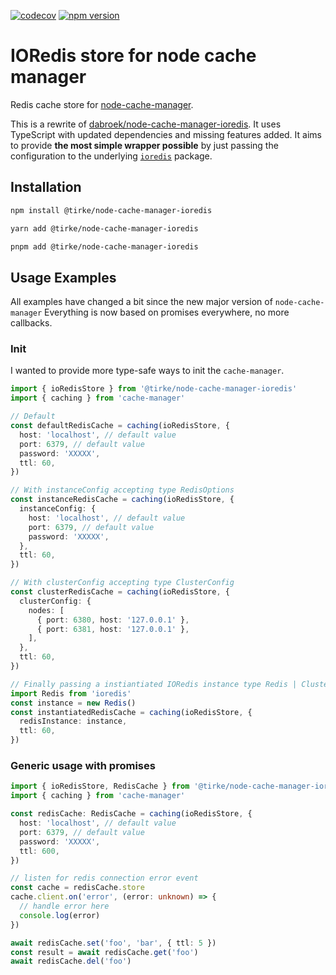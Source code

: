 [![codecov](https://codecov.io/gh/Tirke/node-cache-manager-ioredis/branch/main/graph/badge.svg?token=8B6YUE99N3)](https://codecov.io/gh/Tirke/node-cache-manager-ioredis)
[![npm version](https://badge.fury.io/js/@tirke%2Fnode-cache-manager-ioredis.svg)](https://badge.fury.io/js/@tirke%2Fnode-cache-manager-ioredis)

# IORedis store for node cache manager

Redis cache store for [node-cache-manager](https://github.com/BryanDonovan/node-cache-manager).

This is a rewrite of [dabroek/node-cache-manager-ioredis](https://github.com/dabroek/node-cache-manager-ioredis).
It uses TypeScript with updated dependencies and missing features added.
It aims to provide **the most simple wrapper possible** by just passing the configuration to the underlying [`ioredis`](https://github.com/luin/ioredis) package.

## Installation

```sh
npm install @tirke/node-cache-manager-ioredis
```

```sh
yarn add @tirke/node-cache-manager-ioredis
```

```sh
pnpm add @tirke/node-cache-manager-ioredis
```

## Usage Examples

All examples have changed a bit since the new major version of `node-cache-manager`
Everything is now based on promises everywhere, no more callbacks.

### Init

I wanted to provide more type-safe ways to init the `cache-manager`.

```typescript
import { ioRedisStore } from '@tirke/node-cache-manager-ioredis'
import { caching } from 'cache-manager'

// Default
const defaultRedisCache = caching(ioRedisStore, {
  host: 'localhost', // default value
  port: 6379, // default value
  password: 'XXXXX',
  ttl: 60,
})

// With instanceConfig accepting type RedisOptions
const instanceRedisCache = caching(ioRedisStore, {
  instanceConfig: {
    host: 'localhost', // default value
    port: 6379, // default value
    password: 'XXXXX',
  },
  ttl: 60,
})

// With clusterConfig accepting type ClusterConfig
const clusterRedisCache = caching(ioRedisStore, {
  clusterConfig: {
    nodes: [
      { port: 6380, host: '127.0.0.1' },
      { port: 6381, host: '127.0.0.1' },
    ],
  },
  ttl: 60,
})

// Finally passing a instiantiated IORedis instance type Redis | Cluster
import Redis from 'ioredis'
const instance = new Redis()
const instantiatedRedisCache = caching(ioRedisStore, {
  redisInstance: instance,
  ttl: 60,
})
```

### Generic usage with promises

```typescript
import { ioRedisStore, RedisCache } from '@tirke/node-cache-manager-ioredis'
import { caching } from 'cache-manager'

const redisCache: RedisCache = caching(ioRedisStore, {
  host: 'localhost', // default value
  port: 6379, // default value
  password: 'XXXXX',
  ttl: 600,
})

// listen for redis connection error event
const cache = redisCache.store
cache.client.on('error', (error: unknown) => {
  // handle error here
  console.log(error)
})

await redisCache.set('foo', 'bar', { ttl: 5 })
const result = await redisCache.get('foo')
await redisCache.del('foo')
```
